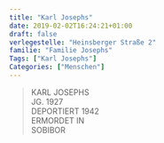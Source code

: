 ```yaml
---
title: "Karl Josephs"
date: 2019-02-02T16:24:21+01:00
draft: false
verlegestelle: "Heinsberger Straße 2"
familie: "Familie Josephs"
Tags: ["Karl Josephs"]
Categories: ["Menschen"]
---
```


> KARL JOSEPHS <br />
> JG. 1927 <br />
> DEPORTIERT 1942 <br />
> ERMORDET IN <br />
> SOBIBOR <br />